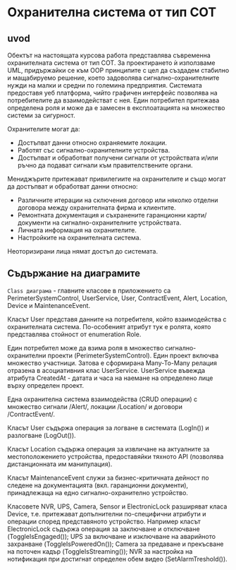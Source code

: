 # Охранителна система от тип СОТ

## uvod

Обектът на настоящата курсова работа представлява съвременна охранителната система от тип СОТ. За проектирането ѝ използваме UML, придържайки се към OOP принципите с цел да създадем стабилно и мащабируемо решение, което задоволява сигнално-охранителните нужди на малки и средни по големина предприятия. Системата предоставя уеб платформа, чийто графичен интерфейс позволява на потребителите да взаимодействат с нея. Един потребител притежава определена роля и може да е замесен в експлоатацията на множество системи за сигурност.

Охранителите могат да:

- Достъпват данни относно охраняемите локации.
- Работят със сигнално-охранителните устройства.
- Достъпват и обработват получени сигнали от устройствата и/или ръчно да подават сигнали към правителствените органи.

Мениджърите притежават привилегиите на охранителите и също могат да достъпват и обработват данни относно:

- Различните итерации на сключения договор или няколко отделни договора между охранителната фирма и клиентите.
- Ремонтната документация и съхранените гаранционни карти/документи на сигнално-охранителните устройствата.
- Личната информация на охранителите.
- Настройките на охранителната система.

Неоторизирани лица нямат достъп до системата.

## Съдържание на диаграмите

`Class диаграма` - главните класове в приложението са PerimeterSystemControl, UserService, User, ContractEvent, Alert, Location, Device и MaintenanceEvent.

Класът User представя данните на потребителя, който взаимодейства с охранителната система. По-особеният атрибут тук е ролята, която представлява стойност от enumeration Role.

Един потребител може да взима роля в множество сигнално-охранителни проекти (PerimeterSystemControl). Един проект включва множество участници. Затова е сформирана Many-To-Many релация отразена в асоциативния клас UserService. UserService въвежда атрибутa CreatedAt - датата и часа на наемане на определено лице върху определен проект.

Една охранителна система взаимодейства (CRUD операции) с множество сигнали /Alert/, локации /Location/ и договори /ContractEvent/.

Класът User съдържа операция за логване в системата (LogIn()) и разлогване (LogOut()).

Класът Location съдържа операция за извличане на актуалните за местоположението устройства, предоставяйки тяхното API (позволява дистанционната им манипулация).

Класът MaintenanceEvent служи за бизнес-критичната дейност по следене на документацията (вкл. гаранционни документи), принадлежаща на едно сигнално-охранително устройство.

Класовете NVR, UPS, Camera, Sensor и ElectronicLock разширяват класа Device, т.е. притежават допълнителни по-специфични атрибути и операции според представяното устройство. Например класът ElectronicLock съдържа операция за заключване и отключване (ToggleIsEngaged()); UPS за включване и изключване на аварийното захранване (ToggleIsPoweredOn()); Camera за предаване и прекъсване на поточен кадър (ToggleIsStreaming()); NVR за настройка на нотификация при достигнат определен обем видео (SetAlarmTreshold()).
